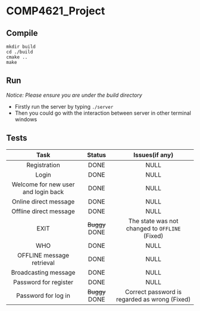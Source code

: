 # COMP4621_Project

## Compile

```
mkdir build
cd ./build
cmake ..
make
```

## Run

*Notice: Please ensure you are under the build directory*

- Firstly run the server by typing `./server`
- Then you could go with the interaction between server in other terminal windows

## Tests

|                Task                | Status |                  Issues(if any)                  |
| :---------------------------------: | :----: | :----------------------------------------------: |
|            Registration            |  DONE  |                       NULL                       |
|                Login                |  DONE  |                       NULL                       |
| Welcome for new user and login back |  DONE  |                       NULL                       |
|        Online direct message        |  DONE  |                       NULL                       |
|       Offline direct message       |  DONE  |                       NULL                       |
|                EXIT                | ~~Buggy~~ DONE | The state was not changed to `OFFLINE` (Fixed) |
|                 WHO                 |  DONE  |                       NULL                       |
|      OFFLINE message retrieval      |  DONE  |                       NULL                       |
|        Broadcasting message        |  DONE  |                       NULL                       |
|        Password for register        |  DONE  |                       NULL                       |
|         Password for log in         | ~~Buggy~~ DONE |      Correct password is regarded as wrong (Fixed) |
